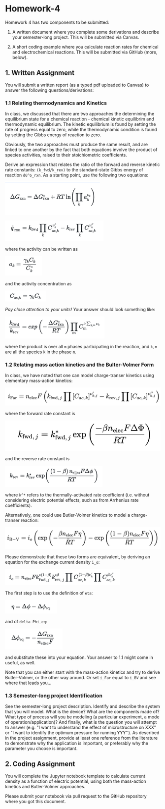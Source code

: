 # Homework-4

Homework 4 has two components to be submitted:


1. A written document where you complete some derivations and describe your semester-long project. This will be submitted via Canvas.

1. A short coding example where you calculate reaction rates for chemical and electrochemical reactions. This will be submitted via GitHub (more, below).

## 1. Written Assignment
You will submit a written report (as a typed pdf uploaded to Canvas) to answer the following questions/derivations:

### 1.1 Relating thermodynamics and Kinetics
In class, we discussed that there are two approaches the determining the equilibrium state for a chemical reaction - chemical kinetic equilibrim and thermodynamic equilibrium.  The kinetic equilibrium is found by setting the rate of progress equal to zero, while the thermodynamic condition is found by setting the Gibbs energy of reaction to zero. 

Obviously, the two approaches must produce the same result, and are linked to one another by the fact that both equations involve the product of species activities, raised to their stoichiometric coefficients.

Derive an expression that relates the ratio of the forward and reverse kinetic rate constants: `(k_fwd/k_rev)` to the standard-state Gibbs energy of reaction `dG^o_rxn`.  As a starting point, use the following two equations:

![](figures/deltaG_reaction.png)

![](figures/reaction_rop.png)

where the activity can be written as

![](figures/activity.png)

and the activity concentration as

![](figures/activity_conc.png)

_Pay close attention to your units!_  Your answer should look something like:

![](figures/equilibrium.png)

where the product is over all `m` phases participating in the reaction, and `k,m` are all the species `k` in the phase `m`.

### 1.2 Relating mass action kinetics and the Bulter-Volmer Form
In class, we have noted that one can model charge-transer kinetics using elementary mass-action kinetics:

![](figures/i_elementary.png)

where the forward rate constant is

![](figures/k_fwd_elementary.png)

and the reverse rate constant is 

![](figures/k_rev_elementary.png)

where `k^*` refers to the thermally-activated rate coefficient (i.e. without considering electric potential effects, such as from Arrhenius rate coefficients).

Alternatively, one could use Butler-Volmer kinetics to model a charge-transer reaction:

![](figures/i_BV.png)

Please demonstrate that these two forms are equivalent, by deriving an equation for the exchange current density `i_o`:

![](figures/i_o.png)

The first step is to use the definition of `eta`:

![](figures/eta.png)

and of `delta Phi_eq`:

![](figures/deltaPhi_eq.png)

and substitute these into your equation.  Your answer to 1.1 might come in useful, as well.

Note that you can either start with the mass-action kinetics and try to derive Butler-Volmer, or the other way around.  Or set `i_Far` equal to `i_BV` and see where that leads you...

### 1.3 Semester-long project Identification
See the semester-long project description.  Identify and describe the system that you will model.  What is the device?  What are the components made of?  What type of process will you be modeling (a particular experiment, a mode of operation/application)?  And finally, what is the question you will attempt to answer (e.g. "I want to understand the effect of microstructure on XXX" or "I want to identify the optimum pressure for running YYY'').  As described in the project assignment, provide at least one reference from the literature to demonstrate why the application is important, or preferably why the parameter you choose is important. 
## 2. Coding Assignment
You will complete the Jupyter notebook template to calculate current density as a function of electric potential, using both the mass-action kinetics and Butler-Volmer approaches.

Please submit your notebook via pull request to the GitHub repository where you got this document.

